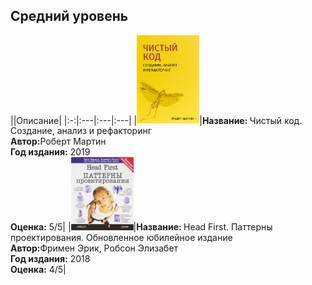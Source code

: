 ## Средний уровень
||Описание|
|:-:|:---|:---|:---|
|<img src="images/1023228489.jpg" width="100">|<b>Название: </b>Чистый код. Создание, анализ и рефакторинг<br/><b>Автор:</b>Роберт Мартин<br/><b>Год издания:</b> 2019<br/><b>Оценка:</b> 5/5|
|<img src="images/1022150425.jpg" width="100">|<b>Название: </b>Head First. Паттерны проектирования. Обновленное юбилейное издание<br/><b>Автор:</b>Фримен Эрик, Робсон Элизабет<br/><b>Год издания:</b> 2018<br/><b>Оценка:</b> 4/5|
